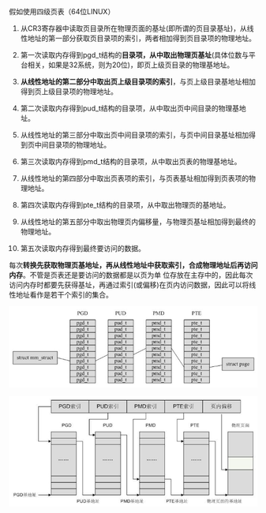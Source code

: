 假如使用四级页表（64位LINUX）

1. 从CR3寄存器中读取页目录所在物理页面的基址(即所谓的页目录基址)，从线性地址的第一部分获取页目录项的索引，两者相加得到页目录项的物理地址。

2. 第一次读取内存得到pgd_t结构的**目录项，从中取出物理页基址**(具体位数与平台相关，如果是32系统，则为20位)，即页上级页目录的物理基地址。

3. **从线性地址的第二部分中取出页上级目录项的索引**，与页上级目录基地址相加得到页上级目录项的物理地址。

4. 第二次读取内存得到pud_t结构的目录项，从中取出页中间目录的物理基地址。

5. 从线性地址的第三部分中取出页中间目录项的索引，与页中间目录基址相加得到页中间目录项的物理地址。

6. 第三次读取内存得到pmd_t结构的目录项，从中取出页表的物理基地址。

7. 从线性地址的第四部分中取出页表项的索引，与页表基址相加得到页表项的物理地址。

8. 第四次读取内存得到pte_t结构的目录项，从中取出物理页的基地址。

9. 从线性地址的第五部分中取出物理页内偏移量，与物理页基址相加得到最终的物理地址。

10. 第五次读取内存得到最终要访问的数据。

每次**转换先获取物理页基地址，再从线性地址中获取索引，合成物理地址后再访问内存**。不管是页表还是要访问的数据都是以页为单 位存放在主存中的，因此每次访问内存时都要先获得基址，再通过索引(或偏移)在页内访问数据，因此可以将线性地址看作是若干个索引的集合。

![内存索引](页表访问过程/20160806142343800)

![内存索引](页表访问过程/20160806142316752)